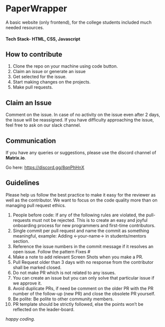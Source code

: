 # PaperWrapper

A basic website (only frontend), for the college students included much needed resources.

#### Tech Stack- HTML, CSS, Javascript

## How to contribute

1. Clone the repo on your machine using code button.
2. Claim an issue or generate an issue
3. Get selected for the issue.
4. Start making changes on the projects.
5. Make pull requests.

## Claim an Issue

Comment on the issue. In case of no activity on the issue even after 2 days, the issue will be reassigned. If you have difficulty approaching the issue, feel free to ask on our slack channel.

## Communication

If you have any queries or suggestions, please use the discord channel of **Matrix.io**.

Go here: https://discord.gg/8qnPhHnX

## Guidelines

Please help us follow the best practice to make it easy for the reviewer as well as the contributor. We want to focus on the code quality more than on managing pull request ethics.

1. People before code: If any of the following rules are violated, the pull-requests must not be rejected. This is to create an easy and joyful onboarding process for new programmers and first-time contributors.
2. Single commit per pull request and name the commit as something meaningful, example: Adding <-your-name-> in students/mentors section.
3. Reference the issue numbers in the commit message if it resolves an open issue. Follow the pattern Fixes #
4. Make a note to add relevant Screen Shots when you make a PR.
5. Pull Request older than 3 days with no response from the contributor shall be marked closed.
6. Do not make PR which is not related to any issues.
7. You can create an issue but you can only solve that particular issue if we approve it.
8. Avoid duplicate PRs, if need be comment on the older PR with the PR number of the follow-up (new PR) and close the obsolete PR yourself.
9. Be polite: Be polite to other community members.
10. PR template should be strictly followed, else the points won’t be reflected on the leader-board.

_happy coding._
